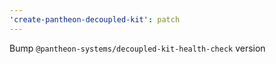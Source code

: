 ```yaml
---
'create-pantheon-decoupled-kit': patch
---
```


Bump `@pantheon-systems/decoupled-kit-health-check` version
